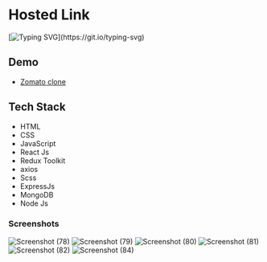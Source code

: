 # Hosted Link
[![Typing SVG](https://readme-typing-svg.demolab.com?font=Fira+Code&pause=1000&color=F7701A&random=false&width=435&lines=Hi!+Guys++%F0%9F%91%8B;This+is+my+zomato+clone+Project.)](https://git.io/typing-svg)


## Demo

- [Zomato clone](https://priyojeet-zomato-clone.vercel.app/)

## Tech Stack

- HTML
- CSS
- JavaScript
- React Js
- Redux Toolkit
- axios
- Scss
- ExpressJs
- MongoDB
- Node Js

### Screenshots
![Screenshot (78)](https://github.com/user-attachments/assets/81433137-d846-49a4-aa58-057d5f650568)
![Screenshot (79)](https://github.com/user-attachments/assets/d34ebb8a-b4e2-4105-9110-415db76c9fcb)
![Screenshot (80)](https://github.com/user-attachments/assets/7b38f9d7-291c-410f-a6ff-de375e5bd983)
![Screenshot (81)](https://github.com/user-attachments/assets/34690176-56d3-4ee2-b62e-ff129327db17)
![Screenshot (82)](https://github.com/user-attachments/assets/57e02309-179f-4bc6-b74e-4f6a7afc303e)
![Screenshot (84)](https://github.com/user-attachments/assets/fb668974-0d08-460f-97a4-40ca633e76f5)
